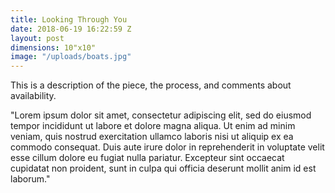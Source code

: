 ```yaml
---
title: Looking Through You
date: 2018-06-19 16:22:59 Z
layout: post
dimensions: 10"x10"
image: "/uploads/boats.jpg"
---
```


This is a description of the piece, the process, and comments about availability.

"Lorem ipsum dolor sit amet, consectetur adipiscing elit, sed do eiusmod tempor incididunt ut labore et dolore magna aliqua. Ut enim ad minim veniam, quis nostrud exercitation ullamco laboris nisi ut aliquip ex ea commodo consequat. Duis aute irure dolor in reprehenderit in voluptate velit esse cillum dolore eu fugiat nulla pariatur. Excepteur sint occaecat cupidatat non proident, sunt in culpa qui officia deserunt mollit anim id est laborum."